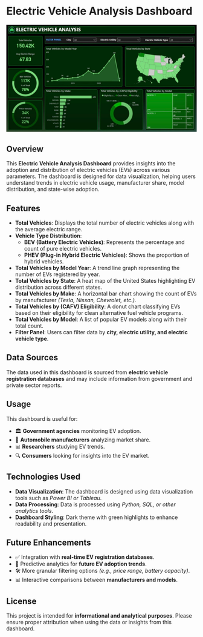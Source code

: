# Electric Vehicle Analysis Dashboard
![Electric Vehicle Analysis Dashboard](electric_vehicle_analysis.jpg)

## Overview
This **Electric Vehicle Analysis Dashboard** provides insights into the adoption and distribution of electric vehicles (EVs) across various parameters. The dashboard is designed for data visualization, helping users understand trends in electric vehicle usage, manufacturer share, model distribution, and state-wise adoption.

## Features
- **Total Vehicles**: Displays the total number of electric vehicles along with the average electric range.
- **Vehicle Type Distribution**:
  - **BEV (Battery Electric Vehicles)**: Represents the percentage and count of pure electric vehicles.
  - **PHEV (Plug-in Hybrid Electric Vehicles)**: Shows the proportion of hybrid vehicles.
- **Total Vehicles by Model Year**: A trend line graph representing the number of EVs registered by year.
- **Total Vehicles by State**: A heat map of the United States highlighting EV distribution across different states.
- **Total Vehicles by Make**: A horizontal bar chart showing the count of EVs by manufacturer *(Tesla, Nissan, Chevrolet, etc.).*
- **Total Vehicles by (CAFV) Eligibility**: A donut chart classifying EVs based on their eligibility for clean alternative fuel vehicle programs.
- **Total Vehicles by Model**: A list of popular EV models along with their total count.
- **Filter Panel**: Users can filter data by **city, electric utility, and electric vehicle type**.

## Data Sources
The data used in this dashboard is sourced from **electric vehicle registration databases** and may include information from government and private sector reports.

## Usage
This dashboard is useful for:
- 🏛 **Government agencies** monitoring EV adoption.
- 🚗 **Automobile manufacturers** analyzing market share.
- 📊 **Researchers** studying EV trends.
- 🔍 **Consumers** looking for insights into the EV market.

## Technologies Used
- **Data Visualization**: The dashboard is designed using data visualization tools such as *Power BI or Tableau*.
- **Data Processing**: Data is processed using *Python, SQL, or other analytics tools*.
- **Dashboard Styling**: Dark theme with green highlights to enhance readability and presentation.

## Future Enhancements
- ✅ Integration with **real-time EV registration databases**.
- 🔮 Predictive analytics for **future EV adoption trends**.
- 🛠 More granular filtering options *(e.g., price range, battery capacity)*.
- 📊 Interactive comparisons between **manufacturers and models**.

## License
This project is intended for **informational and analytical purposes**. Please ensure proper attribution when using the data or insights from this dashboard.

